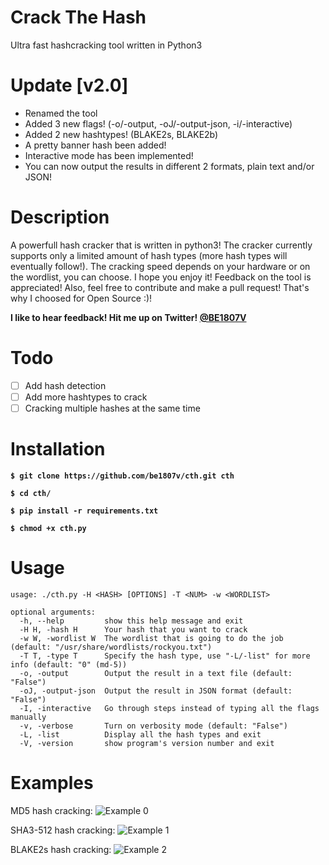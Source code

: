 # Crack The Hash
Ultra fast hashcracking tool written in Python3

# Update [v2.0]
- Renamed the tool
- Added 3 new flags! (-o/-output, -oJ/-output-json, -i/-interactive)
- Added 2 new hashtypes! (BLAKE2s, BLAKE2b)
- A pretty banner hash been added!
- Interactive mode has been implemented!
- You can now output the results in different 2 formats, plain text and/or JSON!

# Description
A powerfull hash cracker that is written in python3! The cracker currently supports only a limited amount of hash types (more hash types will eventually follow!). The cracking speed depends on your hardware or on the wordlist, you can choose. I hope you enjoy it! Feedback on the tool is appreciated! Also, feel free to contribute and make a pull request! That's why I choosed for Open Source :)!

**I like to hear feedback! Hit me up on Twitter! [@BE1807V](https://twitter.com/be1807v)**

# Todo
- [ ] Add hash detection
- [ ] Add more hashtypes to crack
- [ ] Cracking multiple hashes at the same time

# Installation
**`$ git clone https://github.com/be1807v/cth.git cth`**

**`$ cd cth/`**

**`$ pip install -r requirements.txt`**

**`$ chmod +x cth.py`**

# Usage

```
usage: ./cth.py -H <HASH> [OPTIONS] -T <NUM> -w <WORDLIST>

optional arguments:
  -h, --help         show this help message and exit
  -H H, -hash H      Your hash that you want to crack
  -w W, -wordlist W  The wordlist that is going to do the job (default: "/usr/share/wordlists/rockyou.txt")
  -T T, -type T      Specify the hash type, use "-L/-list" for more info (default: "0" (md-5))
  -o, -output        Output the result in a text file (default: "False")
  -oJ, -output-json  Output the result in JSON format (default: "False")
  -I, -interactive   Go through steps instead of typing all the flags manually
  -v, -verbose       Turn on verbosity mode (default: "False")
  -L, -list          Display all the hash types and exit
  -V, -version       show program's version number and exit

```

# Examples
MD5 hash cracking:
![Example 0](https://github.com/be1807v/cth/blob/master/examples/example.png)

SHA3-512 hash cracking:
![Example 1](https://github.com/be1807v/cth/blob/master/examples/example-1.png)

BLAKE2s hash cracking:
![Example 2](https://github.com/be1807v/cth/blob/master/examples/example-2.png)
